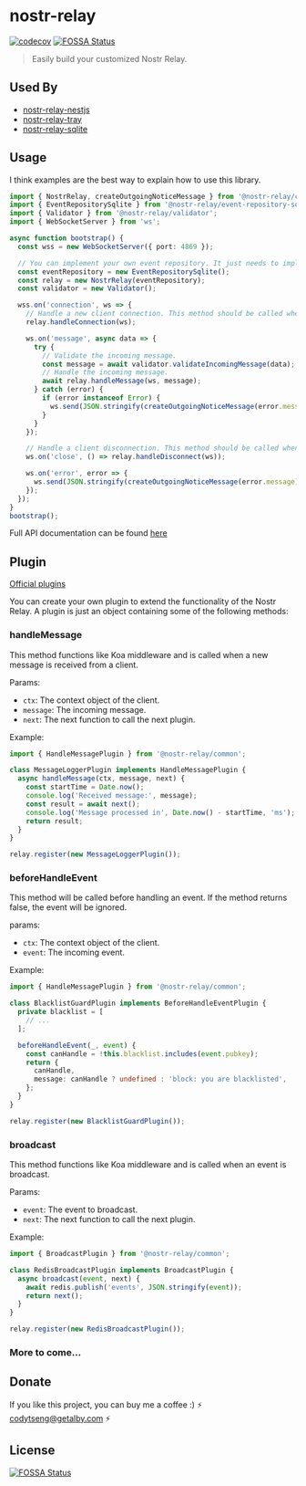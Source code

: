 # nostr-relay

[![codecov](https://codecov.io/gh/CodyTseng/nostr-relay/graph/badge.svg?token=9YG4V34301)](https://codecov.io/gh/CodyTseng/nostr-relay)
[![FOSSA Status](https://app.fossa.com/api/projects/git%2Bgithub.com%2FCodyTseng%2Fnostr-relay.svg?type=shield)](https://app.fossa.com/projects/git%2Bgithub.com%2FCodyTseng%2Fnostr-relay?ref=badge_shield)

> Easily build your customized Nostr Relay.

## Used By

- [nostr-relay-nestjs](https://github.com/CodyTseng/nostr-relay-nestjs)
- [nostr-relay-tray](https://github.com/CodyTseng/nostr-relay-tray)
- [nostr-relay-sqlite](https://github.com/CodyTseng/nostr-relay-sqlite)

## Usage

I think examples are the best way to explain how to use this library.

```typescript
import { NostrRelay, createOutgoingNoticeMessage } from '@nostr-relay/core';
import { EventRepositorySqlite } from '@nostr-relay/event-repository-sqlite';
import { Validator } from '@nostr-relay/validator';
import { WebSocketServer } from 'ws';

async function bootstrap() {
  const wss = new WebSocketServer({ port: 4869 });

  // You can implement your own event repository. It just needs to implement a few methods.
  const eventRepository = new EventRepositorySqlite();
  const relay = new NostrRelay(eventRepository);
  const validator = new Validator();

  wss.on('connection', ws => {
    // Handle a new client connection. This method should be called when a new client connects to the Nostr Relay server.
    relay.handleConnection(ws);

    ws.on('message', async data => {
      try {
        // Validate the incoming message.
        const message = await validator.validateIncomingMessage(data);
        // Handle the incoming message.
        await relay.handleMessage(ws, message);
      } catch (error) {
        if (error instanceof Error) {
          ws.send(JSON.stringify(createOutgoingNoticeMessage(error.message)));
        }
      }
    });

    // Handle a client disconnection. This method should be called when a client disconnects from the Nostr Relay server.
    ws.on('close', () => relay.handleDisconnect(ws));

    ws.on('error', error => {
      ws.send(JSON.stringify(createOutgoingNoticeMessage(error.message)));
    });
  });
}
bootstrap();
```

Full API documentation can be found [here](https://codytseng.github.io/nostr-relay/)

## Plugin

[Official plugins](https://github.com/CodyTseng/nostr-relay-plugin)

You can create your own plugin to extend the functionality of the Nostr Relay. A plugin is just an object containing some of the following methods:

### handleMessage

This method functions like Koa middleware and is called when a new message is received from a client.

Params:

- `ctx`: The context object of the client.
- `message`: The incoming message.
- `next`: The next function to call the next plugin.

Example:

```typescript
import { HandleMessagePlugin } from '@nostr-relay/common';

class MessageLoggerPlugin implements HandleMessagePlugin {
  async handleMessage(ctx, message, next) {
    const startTime = Date.now();
    console.log('Received message:', message);
    const result = await next();
    console.log('Message processed in', Date.now() - startTime, 'ms');
    return result;
  }
}

relay.register(new MessageLoggerPlugin());
```

### beforeHandleEvent

This method will be called before handling an event. If the method returns false, the event will be ignored.

params:

- `ctx`: The context object of the client.
- `event`: The incoming event.

Example:

```typescript
import { HandleMessagePlugin } from '@nostr-relay/common';

class BlacklistGuardPlugin implements BeforeHandleEventPlugin {
  private blacklist = [
    // ...
  ];

  beforeHandleEvent(_, event) {
    const canHandle = !this.blacklist.includes(event.pubkey);
    return {
      canHandle,
      message: canHandle ? undefined : 'block: you are blacklisted',
    };
  }
}

relay.register(new BlacklistGuardPlugin());
```

### broadcast

This method functions like Koa middleware and is called when an event is broadcast.

Params:

- `event`: The event to broadcast.
- `next`: The next function to call the next plugin.

Example:

```typescript
import { BroadcastPlugin } from '@nostr-relay/common';

class RedisBroadcastPlugin implements BroadcastPlugin {
  async broadcast(event, next) {
    await redis.publish('events', JSON.stringify(event));
    return next();
  }
}

relay.register(new RedisBroadcastPlugin());
```

### More to come...

## Donate

If you like this project, you can buy me a coffee :) ⚡️ codytseng@getalby.com ⚡️

## License

[![FOSSA Status](https://app.fossa.com/api/projects/git%2Bgithub.com%2FCodyTseng%2Fnostr-relay.svg?type=large)](https://app.fossa.com/projects/git%2Bgithub.com%2FCodyTseng%2Fnostr-relay?ref=badge_large)
